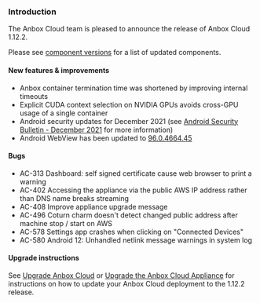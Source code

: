 ### Introduction

The Anbox Cloud team is pleased to announce the release of Anbox Cloud 1.12.2.

Please see [component versions](https://anbox-cloud.io/docs/component-versions) for a list of updated components.

#### New features & improvements

* Anbox container termination time was shortened by improving internal timeouts
* Explicit CUDA context selection on NVIDIA GPUs avoids cross-GPU usage of a single container
* Android security updates for December 2021 (see [Android Security Bulletin - December 2021](https://source.android.com/security/bulletin/2021-12-01) for more information)
* Android WebView has been updated to [96.0.4664.45](https://chromereleases.googleblog.com/2021/11/stable-channel-update-for-desktop.html)

#### Bugs

* AC-313 Dashboard: self signed certificate cause web browser to print a warning
* AC-402 Accessing the appliance via the public AWS IP address rather than DNS name breaks streaming
* AC-408 Improve appliance upgrade message
* AC-496 Coturn charm doesn't detect changed public address after machine stop / start on AWS
* AC-578 Settings app crashes when clicking on "Connected Devices"
* AC-580 Android 12: Unhandled netlink message warnings in system log

#### Upgrade instructions

See [Upgrade Anbox Cloud](https://anbox-cloud.io/docs/howto/update/upgrade-anbox) or [Upgrade the Anbox Cloud Appliance](https://anbox-cloud.io/docs/howto/update/upgrade-appliance) for instructions on how to update your Anbox Cloud deployment to the 1.12.2 release.
